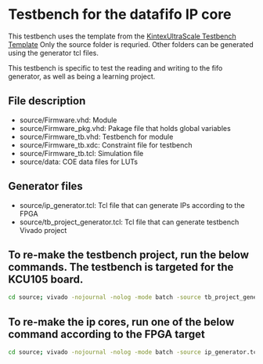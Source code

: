 # Testbench for the datafifo IP core 
This testbench uses the template from the [KintexUltraScale Testbench Template](https://github.com/odmb/odmbDevelopment)
Only the source folder is requried. Other folders can be generated using the generator tcl files.

This testbench is specific to test the reading and writing to the fifo generator, as well as being a learning project.

## File description 
- source/Firmware.vhd: Module
- source/Firmware_pkg.vhd: Pakage file that holds global variables
- source/Firmware_tb.vhd: Testbench for module
- source/Firmware_tb.xdc: Constraint file for testbench
- source/Firmware_tb.tcl: Simulation file
- source/data: COE data files for LUTs

## Generator files
- source/ip_generator.tcl: Tcl file that can generate IPs according to the FPGA
- source/tb_project_generator.tcl: Tcl file that can generate testbench Vivado project

## To re-make the testbench project, run the below commands. The testbench is targeted for the KCU105 board.
~~~~bash
cd source; vivado -nojournal -nolog -mode batch -source tb_project_generator.tcl
~~~~

## To re-make the ip cores, run one of the below command according to the FPGA target
~~~~bash
cd source; vivado -nojournal -nolog -mode batch -source ip_generator.tcl -tclargs xcku040-ffva1156-2-e
~~~~
